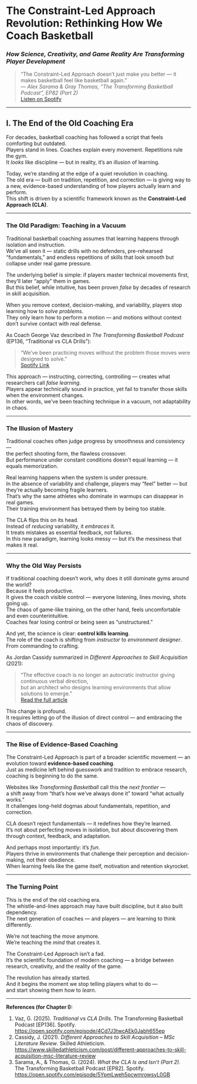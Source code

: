 # The Constraint-Led Approach Revolution: Rethinking How We Coach Basketball  
### *How Science, Creativity, and Game Reality Are Transforming Player Development*

> “The Constraint-Led Approach doesn’t just make you better — it makes basketball feel like basketball again.”  
> — *Alex Sarama & Gray Thomas, “The Transforming Basketball Podcast”, EP82 (Part 2)*  
> [Listen on Spotify](https://open.spotify.com/episode/5YpmLweh5pcwmrowsyL0GB)

---

## I. The End of the Old Coaching Era

For decades, basketball coaching has followed a script that feels comforting but outdated.  
Players stand in lines. Coaches explain every movement. Repetitions rule the gym.  
It *looks* like discipline — but in reality, it’s an illusion of learning.

Today, we’re standing at the edge of a quiet revolution in coaching.  
The old era — built on tradition, repetition, and correction — is giving way to a new, evidence-based understanding of how players actually learn and perform.  
This shift is driven by a scientific framework known as the **Constraint-Led Approach (CLA)**.

---

### The Old Paradigm: Teaching in a Vacuum

Traditional basketball coaching assumes that learning happens through isolation and instruction.  
We’ve all seen it — static drills with no defenders, pre-rehearsed “fundamentals,” and endless repetitions of skills that look smooth but collapse under real game pressure.

The underlying belief is simple: if players master technical movements first, they’ll later “apply” them in games.  
But this belief, while intuitive, has been proven *false* by decades of research in skill acquisition.  

When you remove context, decision-making, and variability, players stop learning how to *solve problems*.  
They only learn how to perform a motion — and motions without context don’t survive contact with real defense.

As Coach George Vaz described in *The Transforming Basketball Podcast* (EP136, “Traditional vs CLA Drills”):  
> “We’ve been practicing moves without the problem those moves were designed to solve.”  
> [Spotify Link](https://open.spotify.com/episode/4Cd7J3twcAEk0Jabh655ep)

This approach — instructing, correcting, controlling — creates what researchers call *false learning*.  
Players appear technically sound in practice, yet fail to transfer those skills when the environment changes.  
In other words, we’ve been teaching technique in a vacuum, not adaptability in chaos.

---

### The Illusion of Mastery

Traditional coaches often judge progress by smoothness and consistency —  
the perfect shooting form, the flawless crossover.  
But performance under constant conditions doesn’t equal learning — it equals memorization.  

Real learning happens when the system is under pressure.  
In the absence of variability and challenge, players may “feel” better — but they’re actually becoming fragile learners.  
That’s why the same athletes who dominate in warmups can disappear in real games.  
Their training environment has betrayed them by being too stable.

The CLA flips this on its head.  
Instead of *reducing* variability, it *embraces* it.  
It treats mistakes as essential feedback, not failures.  
In this new paradigm, learning looks messy — but it’s the messiness that makes it real.

---

### Why the Old Way Persists

If traditional coaching doesn’t work, why does it still dominate gyms around the world?  
Because it feels productive.  
It gives the coach visible control — everyone listening, lines moving, shots going up.  
The chaos of game-like training, on the other hand, feels uncomfortable and even counterintuitive.  
Coaches fear losing control or being seen as “unstructured.”

And yet, the science is clear: **control kills learning**.  
The role of the coach is shifting from *instructor* to *environment designer*.  
From commanding to crafting.

As Jordan Cassidy summarized in *Different Approaches to Skill Acquisition* (2021):  
> “The effective coach is no longer an autocratic instructor giving continuous verbal direction,  
> but an architect who designs learning environments that allow solutions to emerge.”  
> [Read the full article](https://www.skilledathleticism.com/post/different-approaches-to-skill-acquisition-msc-literature-review)

This change is profound.  
It requires letting go of the illusion of direct control — and embracing the chaos of discovery.

---

### The Rise of Evidence-Based Coaching

The Constraint-Led Approach is part of a broader scientific movement — an evolution toward **evidence-based coaching**.  
Just as medicine left behind guesswork and tradition to embrace research, coaching is beginning to do the same.

Websites like *Transforming Basketball* call this the *next frontier* —  
a shift away from “that’s how we’ve always done it” toward “what actually works.”  
It challenges long-held dogmas about fundamentals, repetition, and correction.

CLA doesn’t reject fundamentals — it redefines how they’re learned.  
It’s not about perfecting moves in isolation, but about discovering them through context, feedback, and adaptation.

And perhaps most importantly: it’s *fun*.  
Players thrive in environments that challenge their perception and decision-making, not their obedience.  
When learning feels like the game itself, motivation and retention skyrocket.

---

### The Turning Point

This is the end of the old coaching era.  
The whistle-and-lines approach may have built discipline, but it also built dependency.  
The next generation of coaches — and players — are learning to think differently.

We’re not teaching the *move* anymore.  
We’re teaching the *mind* that creates it.

The Constraint-Led Approach isn’t a fad.  
It’s the scientific foundation of modern coaching — a bridge between research, creativity, and the reality of the game.

The revolution has already started.  
And it begins the moment we stop telling players what to do —  
and start showing them how to *learn*.

---

**References (for Chapter I):**  
1. Vaz, G. (2025). *Traditional vs CLA Drills*. The Transforming Basketball Podcast [EP136]. Spotify. https://open.spotify.com/episode/4Cd7J3twcAEk0Jabh655ep  
2. Cassidy, J. (2021). *Different Approaches to Skill Acquisition – MSc Literature Review*. Skilled Athleticism. https://www.skilledathleticism.com/post/different-approaches-to-skill-acquisition-msc-literature-review  
3. Sarama, A., & Thomas, G. (2024). *What the CLA Is and Isn’t (Part 2)*. The Transforming Basketball Podcast [EP82]. Spotify. https://open.spotify.com/episode/5YpmLweh5pcwmrowsyL0GB
